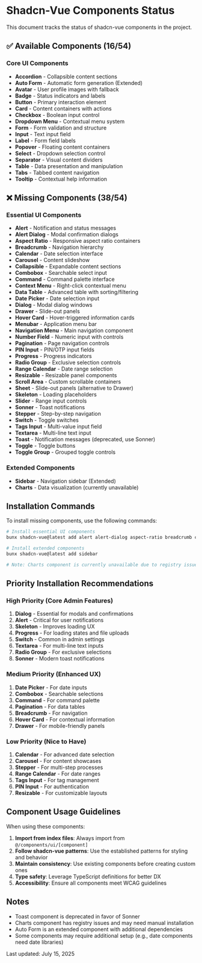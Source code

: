 # Shadcn-Vue Components Status

This document tracks the status of shadcn-vue components in the project.

## ✅ Available Components (16/54)

### Core UI Components
- **Accordion** - Collapsible content sections
- **Auto Form** - Automatic form generation (Extended)
- **Avatar** - User profile images with fallback
- **Badge** - Status indicators and labels
- **Button** - Primary interaction element
- **Card** - Content containers with actions
- **Checkbox** - Boolean input control
- **Dropdown Menu** - Contextual menu system
- **Form** - Form validation and structure
- **Input** - Text input field
- **Label** - Form field labels
- **Popover** - Floating content containers
- **Select** - Dropdown selection control
- **Separator** - Visual content dividers
- **Table** - Data presentation and manipulation
- **Tabs** - Tabbed content navigation
- **Tooltip** - Contextual help information

## ❌ Missing Components (38/54)

### Essential UI Components
- **Alert** - Notification and status messages
- **Alert Dialog** - Modal confirmation dialogs
- **Aspect Ratio** - Responsive aspect ratio containers
- **Breadcrumb** - Navigation hierarchy
- **Calendar** - Date selection interface
- **Carousel** - Content slideshow
- **Collapsible** - Expandable content sections
- **Combobox** - Searchable select input
- **Command** - Command palette interface
- **Context Menu** - Right-click contextual menu
- **Data Table** - Advanced table with sorting/filtering
- **Date Picker** - Date selection input
- **Dialog** - Modal dialog windows
- **Drawer** - Slide-out panels
- **Hover Card** - Hover-triggered information cards
- **Menubar** - Application menu bar
- **Navigation Menu** - Main navigation component
- **Number Field** - Numeric input with controls
- **Pagination** - Page navigation controls
- **PIN Input** - PIN/OTP input fields
- **Progress** - Progress indicators
- **Radio Group** - Exclusive selection controls
- **Range Calendar** - Date range selection
- **Resizable** - Resizable panel components
- **Scroll Area** - Custom scrollable containers
- **Sheet** - Slide-out panels (alternative to Drawer)
- **Skeleton** - Loading placeholders
- **Slider** - Range input controls
- **Sonner** - Toast notifications
- **Stepper** - Step-by-step navigation
- **Switch** - Toggle switches
- **Tags Input** - Multi-value input field
- **Textarea** - Multi-line text input
- **Toast** - Notification messages (deprecated, use Sonner)
- **Toggle** - Toggle buttons
- **Toggle Group** - Grouped toggle controls

### Extended Components
- **Sidebar** - Navigation sidebar (Extended)
- **Charts** - Data visualization (currently unavailable)

## Installation Commands

To install missing components, use the following commands:

```bash
# Install essential UI components
bunx shadcn-vue@latest add alert alert-dialog aspect-ratio breadcrumb calendar carousel collapsible combobox command context-menu data-table date-picker dialog drawer hover-card menubar navigation-menu number-field pagination pin-input progress radio-group range-calendar resizable scroll-area sheet skeleton slider sonner stepper switch tags-input textarea toggle toggle-group

# Install extended components
bunx shadcn-vue@latest add sidebar

# Note: Charts component is currently unavailable due to registry issues
```

## Priority Installation Recommendations

### High Priority (Core Admin Features)
1. **Dialog** - Essential for modals and confirmations
2. **Alert** - Critical for user notifications
3. **Skeleton** - Improves loading UX
4. **Progress** - For loading states and file uploads
5. **Switch** - Common in admin settings
6. **Textarea** - For multi-line text inputs
7. **Radio Group** - For exclusive selections
8. **Sonner** - Modern toast notifications

### Medium Priority (Enhanced UX)
1. **Date Picker** - For date inputs
2. **Combobox** - Searchable selections
3. **Command** - For command palette
4. **Pagination** - For data tables
5. **Breadcrumb** - For navigation
6. **Hover Card** - For contextual information
7. **Drawer** - For mobile-friendly panels

### Low Priority (Nice to Have)
1. **Calendar** - For advanced date selection
2. **Carousel** - For content showcases
3. **Stepper** - For multi-step processes
4. **Range Calendar** - For date ranges
5. **Tags Input** - For tag management
6. **PIN Input** - For authentication
7. **Resizable** - For customizable layouts

## Component Usage Guidelines

When using these components:

1. **Import from index files**: Always import from `@/components/ui/[component]`
2. **Follow shadcn-vue patterns**: Use the established patterns for styling and behavior
3. **Maintain consistency**: Use existing components before creating custom ones
4. **Type safety**: Leverage TypeScript definitions for better DX
5. **Accessibility**: Ensure all components meet WCAG guidelines

## Notes

- Toast component is deprecated in favor of Sonner
- Charts component has registry issues and may need manual installation
- Auto Form is an extended component with additional dependencies
- Some components may require additional setup (e.g., date components need date libraries)

Last updated: July 15, 2025